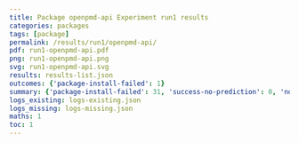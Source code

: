 ```yaml
---
title: Package openpmd-api Experiment run1 results
categories: packages
tags: [package]
permalink: /results/run1/openpmd-api/
pdf: run1-openpmd-api.pdf
png: run1-openpmd-api.png
svg: run1-openpmd-api.svg
results: results-list.json
outcomes: {'package-install-failed': 1}
summary: {'package-install-failed': 31, 'success-no-prediction': 0, 'no-results-generated': 47, 'results-generated': 31, 'total-runs': 78}
logs_existing: logs-existing.json
logs_missing: logs-missing.json
maths: 1
toc: 1
---
```

